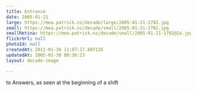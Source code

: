 ```yaml
---
title: Entrance
date: 2005-01-21
large: https://mea.patrick.nz/decade/large/2005-01-21-1782.jpg
small: https://mea.patrick.nz/decade/small/2005-01-21-1782.jpg
smallRetina: https://mea.patrick.nz/decade/small/2005-01-21-1782@2x.jpg
flickrUrl: null
photoId: null
createdAt: 2011-01-30 11:07:17.607135
updatedAt: 2005-01-30 00:36:23
layout: decade-image

---
```

to Answers, as seen at the beginning of a shift
